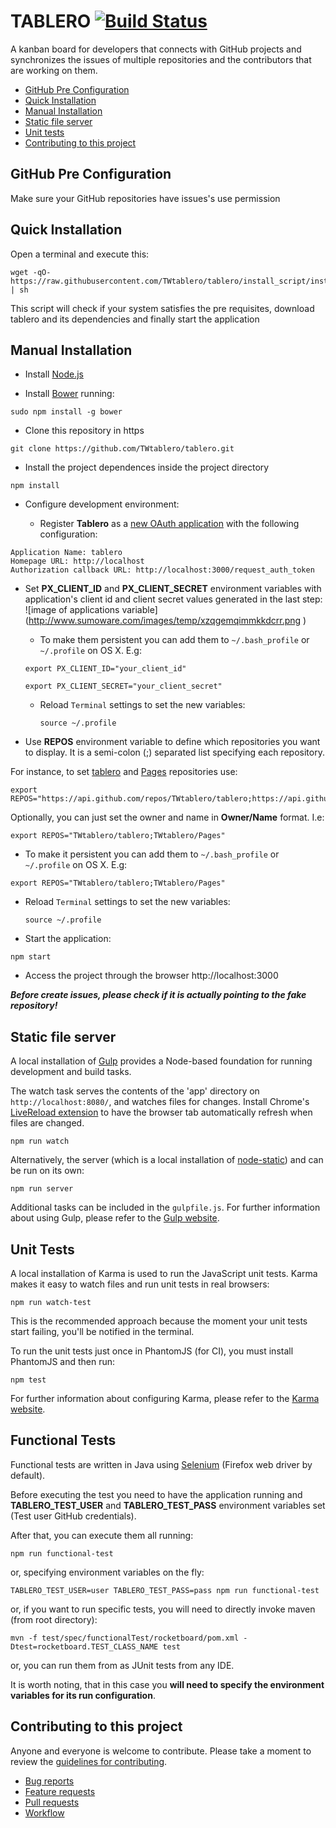# TABLERO [![Build Status](https://snap-ci.com/TWtablero/tablero/branch/master/build_image)](https://snap-ci.com/TWtablero/tablero/branch/master)

A kanban board for developers that connects with GitHub projects and synchronizes the issues of multiple repositories and the contributors that are working on them.

* [GitHub Pre Configuration](https://github.com/TWtablero/tablero#github-pre-configuration)
* [Quick Installation](https://github.com/TWtablero/tablero#quick-installation)
* [Manual Installation](https://github.com/TWtablero/tablero#manual-installation)
* [Static file server](https://github.com/TWtablero/tablero#static-file-server)
* [Unit tests](https://github.com/TWtablero/tablero#unit-tests)
* [Contributing to this project](https://github.com/TWtablero/tablero#contributing-to-this-project)

## GitHub Pre Configuration

Make sure your GitHub repositories have issues's use permission

## Quick Installation

Open a terminal and execute this:
```
wget -qO- https://raw.githubusercontent.com/TWtablero/tablero/install_script/install.sh | sh
```

This script will check if your system satisfies the pre requisites, download tablero and its dependencies and finally start the application

## Manual Installation

* Install [Node.js](https://github.com/joyent/node/wiki/installing-node.js-via-package-manager)

* Install [Bower](http://bower.io/) running:
```
sudo npm install -g bower
```

* Clone this repository in https
```
git clone https://github.com/TWtablero/tablero.git
```
 
* Install the project dependences inside the project directory
```
npm install
```
 
* Configure development environment: 

  - Register **Tablero** as a [new OAuth application](https://github.com/settings/applications/new) with the following configuration:
```
Application Name: tablero
Homepage URL: http://localhost
Authorization callback URL: http://localhost:3000/request_auth_token
```
  - Set __PX_CLIENT_ID__ and __PX_CLIENT_SECRET__ environment variables with application's client id and client secret values generated in the last step:
   ![image of applications variable]
   (http://www.sumoware.com/images/temp/xzqgemqimmkkdcrr.png )
  
   
    - To make them persistent you can add them to `~/.bash_profile` or `~/.profile` on OS X. E.g:
    ```
    export PX_CLIENT_ID="your_client_id"
    ```
     ```
    export PX_CLIENT_SECRET="your_client_secret"
    ```
    - Reload `Terminal` settings to set the new variables:
      ```
      source ~/.profile
      ``` 
 
* Use __REPOS__ environment variable to define which repositories you want to display. It is a semi-colon (;) separated list specifying each repository.
 
 For instance, to set [tablero](https://api.github.com/repos/TWtablero/tablero) and [Pages](https://api.github.com/repos/TWtablero/Pages) repositories use:
 ```
 export REPOS="https://api.github.com/repos/TWtablero/tablero;https://api.github.com/repos/TWtablero/Pages"
 ```
 
 Optionally, you can just set the owner and name in __Owner/Name__ format. I.e:
 ```
 export REPOS="TWtablero/tablero;TWtablero/Pages"
 ```
 
   - To make it persistent you can add them to `~/.bash_profile` or `~/.profile` on OS X. E.g:
   ```
   export REPOS="TWtablero/tablero;TWtablero/Pages"
   ```
   - Reload `Terminal` settings to set the new variables:
     ```
     source ~/.profile
     ``` 
 

*  Start the application:
```
npm start
```

* Access the project through the browser
http://localhost:3000
 
***Before create issues, please check if it is actually pointing to the fake repository!*** 



## Static file server

A local installation of [Gulp](http://gulpjs.com) provides a Node-based
foundation for running development and build tasks.

The watch task serves the contents of the 'app' directory on
`http://localhost:8080/`, and watches files for changes. Install Chrome's
[LiveReload extension](https://chrome.google.com/webstore/detail/livereload/jnihajbhpnppcggbcgedagnkighmdlei)
to have the browser tab automatically refresh when files are changed.

```
npm run watch
```

Alternatively, the server (which is a local installation of
[node-static](https://github.com/cloudhead/node-static/)) and can be run on its
own:

```
npm run server
```

Additional tasks can be included in the `gulpfile.js`. For further information
about using Gulp, please refer to the [Gulp website](http://gulpjs.com/).


## Unit Tests

A local installation of Karma is used to run the JavaScript unit tests.
Karma makes it easy to watch files and run unit tests in real browsers:

```
npm run watch-test
```

This is the recommended approach because the moment your unit tests start
failing, you'll be notified in the terminal.

To run the unit tests just once in PhantomJS (for CI), you must install
PhantomJS and then run:

```
npm test
```

For further information about configuring Karma, please refer to the [Karma
website](http://karma-runner.github.io/).

## Functional Tests

Functional tests are written in Java using [Selenium](http://www.seleniumhq.org/) (Firefox web driver by default).

Before executing the test you need to have the application running and __TABLERO_TEST_USER__ and __TABLERO_TEST_PASS__ environment variables set (Test user GitHub credentials).

After that, you can execute them all running:
```
npm run functional-test
```
or, specifying environment variables on the fly:
```
TABLERO_TEST_USER=user TABLERO_TEST_PASS=pass npm run functional-test
```
or, if you want to run specific tests, you will need to directly invoke maven (from root directory):
```
mvn -f test/spec/functionalTest/rocketboard/pom.xml -Dtest=rocketboard.TEST_CLASS_NAME test
```
or, you can run them from as JUnit tests from any IDE. 

It is worth noting, that in this case you __will need to specify the environment variables for its run configuration__. 

## Contributing to this project

Anyone and everyone is welcome to contribute. Please take a moment to
review the [guidelines for contributing](CONTRIBUTING.md).

* [Bug reports](CONTRIBUTING.md#bugs)
* [Feature requests](CONTRIBUTING.md#features)
* [Pull requests](CONTRIBUTING.md#pull-requests)
* [Workflow](WORKFLOW.md)
